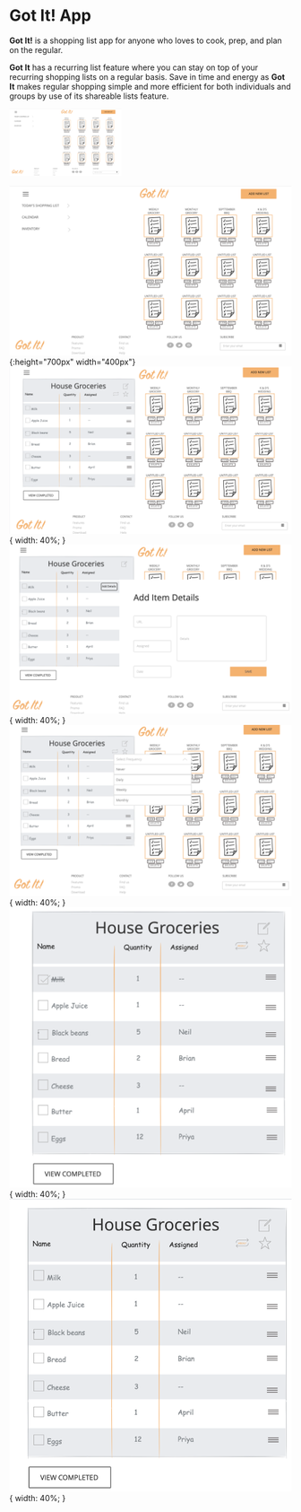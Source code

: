 # Got It! App

**Got It!** is a shopping list app for anyone who loves to cook, prep, and plan on the regular. 

**Got It** has a recurring list feature where you can stay on top of your recurring shopping lists on a regular basis. Save in time and energy as **Got It** makes regular shopping simple and more efficient for both individuals and groups by use of its shareable lists feature.

<img src="https://github.com/m3ia/GotIt/blob/george/images/view-all-lists.png" width="200">


![A screenshot to view all lists](https://github.com/m3ia/GotIt/blob/george/images/view-all-lists.png) {:height="700px" width="400px"}
![A screenshot to view one list](https://github.com/m3ia/GotIt/blob/george/images/view-one-list.png) {  width: 40%; }
![A screenshot to view details of an item](https://github.com/m3ia/GotIt/blob/george/images/add-details.png) {  width: 40%; }
![A screenshot to show how to adjust frequency of a list](https://github.com/m3ia/GotIt/blob/george/images/add-freq.png) {  width: 40%; }
![A screenshot to show updated recurring list](https://github.com/m3ia/GotIt/blob/george/images/cross-item.png) {  width: 40%; }
![A screenshot to show recurred item on list](https://github.com/m3ia/GotIt/blob/george/images/show-recurred-list.png) {  width: 40%; }
